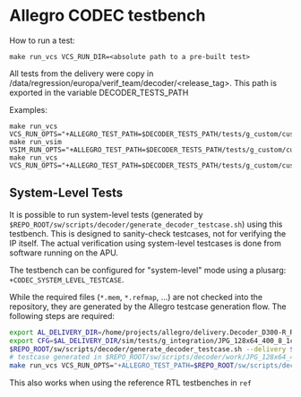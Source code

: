 # Allegro CODEC testbench

How to run a test:
```
make run_vcs VCS_RUN_DIR=<absolute path to a pre-built test>
```

All tests from the delivery were copy in /data/regression/europa/verif_team/decoder/<release_tag>.
This path is exported in the variable DECODER_TESTS_PATH

Examples:
```
make run_vcs VCS_RUN_OPTS="+ALLEGRO_TEST_PATH=$DECODER_TESTS_PATH/tests/g_custom/custom_axi_mcu/"
make run_vsim VSIM_RUN_OPTS="+ALLEGRO_TEST_PATH=$DECODER_TESTS_PATH/tests/g_custom/custom_axi_mcu/"
make run_vcs VCS_RUN_OPTS="+ALLEGRO_TEST_PATH=$DECODER_TESTS_PATH/tests/g_custom/custom/"
```

## System-Level Tests

It is possible to run system-level tests (generated by `$REPO_ROOT/sw/scripts/decoder/generate_decoder_testcase.sh`) using this testbench.
This is designed to sanity-check testcases, not for verifying the IP itself.
The actual verification using system-level testcases is done from software running on the APU.

The testbench can be configured for "system-level" mode using a plusarg: `+CODEC_SYSTEM_LEVEL_TESTCASE`.

While the required files (`*.mem`, `*.refmap`, ...) are not checked into the repository, they are generated by the Allegro testcase generation flow.
The following steps are required:
```sh
export AL_DELIVERY_DIR=/home/projects/allegro/delivery.Decoder_D300-R_RTL0p1
export CFG=$AL_DELIVERY_DIR/sim/tests/g_integration/JPG_128x64_400_8_1c0.cfg
$REPO_ROOT/sw/scripts/decoder/generate_decoder_testcase.sh --delivery $AL_DELIVERY_DIR --config $CFG
# testcase generated in $REPO_ROOT/sw/scripts/decoder/work/JPG_128x64_400_8_1c0/
make run_vcs VCS_RUN_OPTS="+ALLEGRO_TEST_PATH=$REPO_ROOT/sw/scripts/decoder/work/JPG_128x64_400_8_1c0/" PLUSARGS="+CODEC_SYSTEM_LEVEL_TESTCASE"
```

This also works when using the reference RTL testbenches in `ref`
